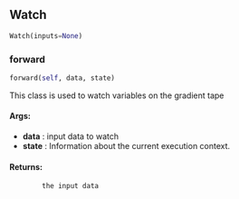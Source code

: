 ## Watch
```python
Watch(inputs=None)
```


### forward
```python
forward(self, data, state)
```
 This class is used to watch variables on the gradient tape

#### Args:

* **data** :  input data to watch
* **state** :  Information about the current execution context.

#### Returns:
            the input data        